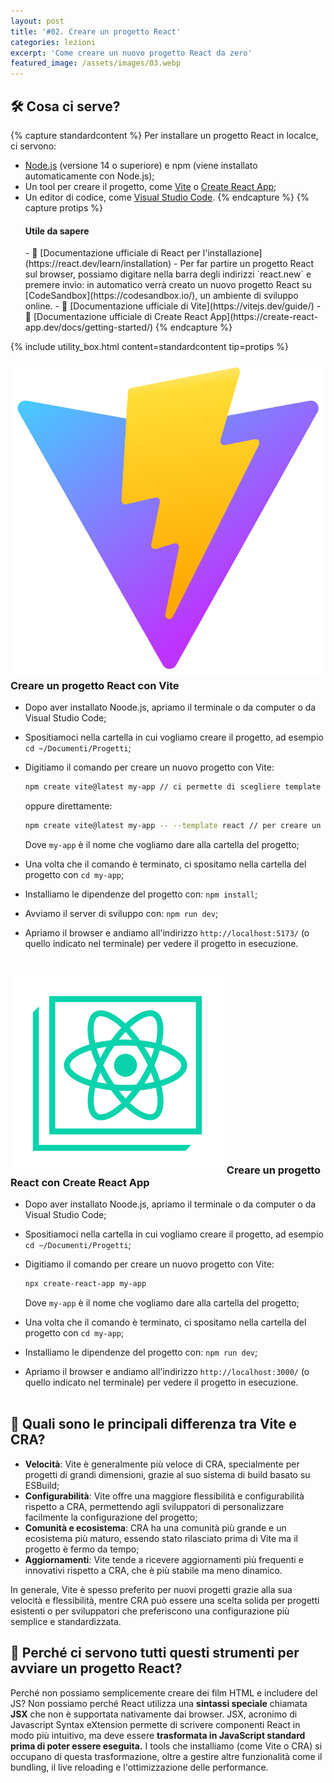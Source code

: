 ```yaml
---
layout: post
title: '#02. Creare un progetto React'
categories: lezioni
excerpt: 'Come creare un nuovo progetto React da zero'
featured_image: /assets/images/03.webp
---
```


## 🛠️ Cosa ci serve?

{% capture standardcontent %}
Per installare un progetto React in localce, ci servono:

- [Node.js](https://nodejs.org/en/) (versione 14 o superiore) e npm (viene installato automaticamente con Node.js);
- Un tool per creare il progetto, come [Vite](https://vitejs.dev/) o [Create React App](https://create-react-app.dev/);
- Un editor di codice, come [Visual Studio Code](https://code.visualstudio.com/).
  {% endcapture %}
  {% capture protips %}
  <h4>Utile da sapere</h4>
  - 🔗 [Documentazione ufficiale di React per l'installazione](https://react.dev/learn/installation)
  - Per far partire un progetto React sul browser, possiamo digitare nella barra degli indirizzi `react.new` e premere invio: in automatico verrà creato un nuovo progetto React su [CodeSandbox](https://codesandbox.io/), un ambiente di sviluppo online.
  - 🔗 [Documentazione ufficiale di Vite](https://vitejs.dev/guide/)
  - 🔗 [Documentazione ufficiale di Create React App](https://create-react-app.dev/docs/getting-started/)
  {% endcapture %}

{% include utility_box.html content=standardcontent tip=protips %}

### <img class="img-logo" src="/assets/images/vite.svg" alt="Vite Logo" /> Creare un progetto React con **Vite**

- Dopo aver installato Noode.js, apriamo il terminale o da computer o da Visual Studio Code;
- Spositiamoci nella cartella in cui vogliamo creare il progetto, ad esempio `cd ~/Documenti/Progetti`;
- Digitiamo il comando per creare un nuovo progetto con Vite:

  ```bash
  npm create vite@latest my-app // ci permette di scegliere template e configurazione
  ```

  oppure direttamente:

  ```bash
  npm create vite@latest my-app -- --template react // per creare un progetto React già configurato con JS
  ```

  Dove `my-app` è il nome che vogliamo dare alla cartella del progetto;

- Una volta che il comando è terminato, ci spositamo nella cartella del progetto con `cd my-app`;
- Installiamo le dipendenze del progetto con: `npm install`;
- Avviamo il server di sviluppo con: `npm run dev`;
- Apriamo il browser e andiamo all'indirizzo `http://localhost:5173/` (o quello indicato nel terminale) per vedere il progetto in esecuzione.
  <br/>
  <br/>

### <img class="img-logo" src="/assets/images/react-app.svg" alt="React App Logo" /> Creare un progetto React con **Create React App**

- Dopo aver installato Noode.js, apriamo il terminale o da computer o da Visual Studio Code;
- Spositiamoci nella cartella in cui vogliamo creare il progetto, ad esempio `cd ~/Documenti/Progetti`;
- Digitiamo il comando per creare un nuovo progetto con Vite:

  ```bash
  npx create-react-app my-app
  ```

  Dove `my-app` è il nome che vogliamo dare alla cartella del progetto;

- Una volta che il comando è terminato, ci spositamo nella cartella del progetto con `cd my-app`;
- Installiamo le dipendenze del progetto con: `npm run dev`;
- Apriamo il browser e andiamo all'indirizzo `http://localhost:3000/` (o quello indicato nel terminale) per vedere il progetto in esecuzione.
  <br/>
  <br/>

## 🤔 Quali sono le principali differenza tra Vite e CRA?

- **Velocità**: Vite è generalmente più veloce di CRA, specialmente per progetti di grandi dimensioni, grazie al suo sistema di build basato su ESBuild;
- **Configurabilità**: Vite offre una maggiore flessibilità e configurabilità rispetto a CRA, permettendo agli sviluppatori di personalizzare facilmente la configurazione del progetto;
- **Comunità e ecosistema**: CRA ha una comunità più grande e un ecosistema più maturo, essendo stato rilasciato prima di Vite ma il progetto è fermo da tempo;
- **Aggiornamenti**: Vite tende a ricevere aggiornamenti più frequenti e innovativi rispetto a CRA, che è più stabile ma meno dinamico.

In generale, Vite è spesso preferito per nuovi progetti grazie alla sua velocità e flessibilità, mentre CRA può essere una scelta solida per progetti esistenti o per sviluppatori che preferiscono una configurazione più semplice e standardizzata.

## 🤨 Perché ci servono tutti questi strumenti per avviare un progetto React?

Perché non possiamo semplicemente creare dei film HTML e includere del JS? Non possiamo perché React utilizza una **sintassi speciale** chiamata **JSX** che non è supportata nativamente dai browser. JSX, acronimo di Javascript Syntax eXtension permette di scrivere componenti React in modo più intuitivo, ma deve essere **trasformata in JavaScript standard prima di poter essere eseguita.**
I tools che installiamo (come Vite o CRA) si occupano di questa trasformazione, oltre a gestire altre funzionalità come il bundling, il live reloading e l'ottimizzazione delle performance.
